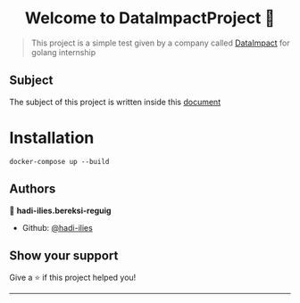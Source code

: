 <h1 align="center">Welcome to DataImpactProject 👋</h1>

> This project is a simple test given by a company called [DataImpact](https://dataimpact.io/) for golang internship

## Subject
The subject of this project is written inside this [document](https://github.com/hadi-ilies/DataImpactProject/blob/develop/Test_Stage_Developpeur.se_Logiciel.pdf)

# Installation
`docker-compose up --build`
## Authors

👤 **hadi-ilies.bereksi-reguig**

* Github: [@hadi-ilies](https://github.com/hadi-ilies)


## Show your support

Give a ⭐️ if this project helped you!

***
